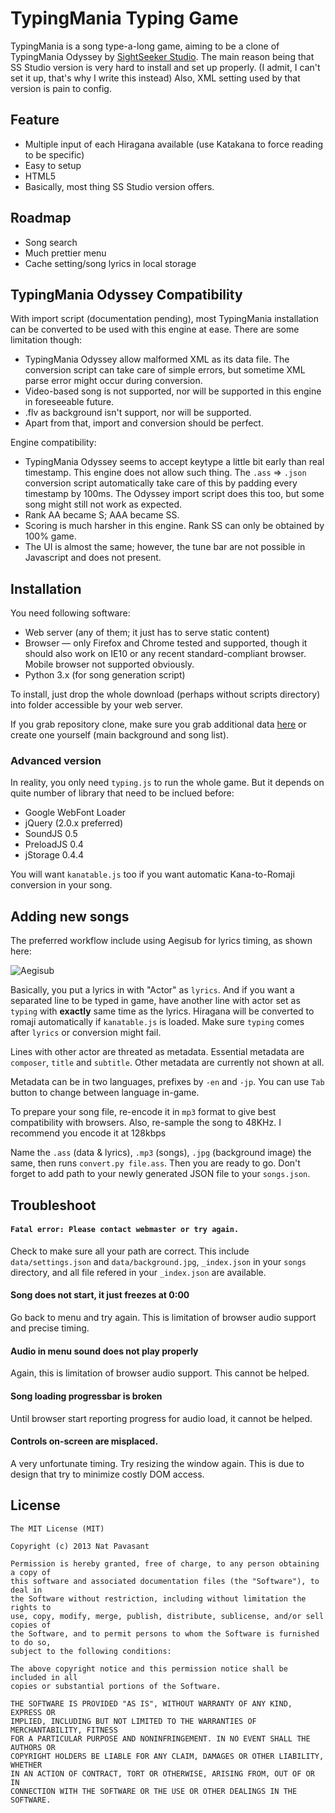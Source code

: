 TypingMania Typing Game
=======================

TypingMania is a song type-a-long game, aiming to be a clone of TypingMania Odyssey
by [SightSeeker Studio](http://www.sightseekerstudio.com/typingmania/). The main reason
being that SS Studio version is very hard to install and set up properly. (I admit, I
can't set it up, that's why I write this instead) Also, XML setting used by that version
is pain to config.

Feature
-------
 - Multiple input of each Hiragana available (use Katakana to force reading to be specific)
 - Easy to setup
 - HTML5
 - Basically, most thing SS Studio version offers.

Roadmap
-------
 - Song search
 - Much prettier menu
 - Cache setting/song lyrics in local storage

TypingMania Odyssey Compatibility
---------------------------------

 With import script (documentation pending), most TypingMania installation can be converted to be used with
 this engine at ease. There are some limitation though:

  - TypingMania Odyssey allow malformed XML as its data file. The conversion script can take care
    of simple errors, but sometime XML parse error might occur during conversion.
  - Video-based song is not supported, nor will be supported in this engine in foreseeable future.
  - .flv as background isn't support, nor will be supported.
  - Apart from that, import and conversion should be perfect.

Engine compatibility:
  - TypingMania Odyssey seems to accept keytype a little bit early than real timestamp. This engine
   	does not allow such thing. The `.ass` => `.json` conversion script automatically take care
   	of this by padding every timestamp by 100ms. The Odyssey import script does this too, but some
   	song might still not work as expected.
  - Rank AA became S; AAA became SS.
  - Scoring is much harsher in this engine. Rank SS can only be obtained by 100% game.
  - The UI is almost the same; however, the tune bar are not possible in Javascript and does not present.

Installation
------------

You need following software:

 - Web server (any of them; it just has to serve static content)
 - Browser — only Firefox and Chrome tested and supported, though it should also work on IE10
   or any recent standard-compliant browser. Mobile browser not supported obviously.
 - Python 3.x (for song generation script)

To install, just drop the whole download (perhaps without scripts directory) into
folder accessible by your web server.

If you grab repository clone, make sure you grab additional data [here](#) or
create one yourself (main background and song list).

### Advanced version

In reality, you only need <code>typing.js</code> to run the whole game. But it depends on
quite number of library that need to be inclued before:

 - Google WebFont Loader
 - jQuery (2.0.x preferred)
 - SoundJS 0.5
 - PreloadJS 0.4
 - jStorage 0.4.4

You will want <code>kanatable.js</code> too if you want automatic Kana-to-Romaji
conversion in your song.

Adding new songs
----------------

The preferred workflow include using Aegisub for lyrics timing, as shown here:

![Aegisub](http://innocenat.github.io/images/typingmania-aegisub.jpg)

Basically, you put a lyrics in with "Actor" as <code>lyrics</code>. And if you want a separated
line to be typed in game, have another line with actor set as <code>typing</code> with **exactly**
same time as the lyrics. Hiragana will be converted to romaji automatically if
<code>kanatable.js</code> is loaded. Make sure <code>typing</code> comes after
<code>lyrics</code> or conversion might fail.

Lines with other actor are threated as metadata. Essential metadata are <code>composer</code>,
<code>title</code> and <code>subtitle</code>. Other metadata are currently not shown at all.

Metadata can be in two languages, prefixes by <code>-en</code> and <code>-jp</code>. You can
use <code>Tab</code> button to change between language in-game.

To prepare your song file, re-encode it in <code>mp3</code> format to give best compatibility
with browsers. Also, re-sample the song to 48KHz. I recommend you encode it at 128kbps

Name the <code>.ass</code> (data & lyrics), <code>.mp3</code> (songs), <code>.jpg</code>
(background image) the same, then runs  <code>convert.py file.ass</code>. Then you are
ready to go. Don't forget to add path to your newly generated JSON file to your
<code>songs.json</code>.

Troubleshoot
------------

#### `Fatal error: Please contact webmaster or try again.`

Check to make sure all your path are correct. This include `data/settings.json` and
`data/background.jpg`, `_index.json` in your `songs` directory, and all file refered
in your `_index.json` are available.

#### Song does not start, it just freezes at 0:00

Go back to menu and try again. This is limitation of browser audio support and precise timing.

#### Audio in menu sound does not play properly

Again, this is limitation of browser audio support. This cannot be helped.

#### Song loading progressbar is broken

Until browser start reporting progress for audio load, it cannot be helped.

#### Controls on-screen are misplaced.

A very unfortunate timing. Try resizing the window again. This is due to
design that try to minimize costly DOM access.

License
-------

	The MIT License (MIT)
	
	Copyright (c) 2013 Nat Pavasant
	
	Permission is hereby granted, free of charge, to any person obtaining a copy of
	this software and associated documentation files (the "Software"), to deal in
	the Software without restriction, including without limitation the rights to
	use, copy, modify, merge, publish, distribute, sublicense, and/or sell copies of
	the Software, and to permit persons to whom the Software is furnished to do so,
	subject to the following conditions:
	
	The above copyright notice and this permission notice shall be included in all
	copies or substantial portions of the Software.
	
	THE SOFTWARE IS PROVIDED "AS IS", WITHOUT WARRANTY OF ANY KIND, EXPRESS OR
	IMPLIED, INCLUDING BUT NOT LIMITED TO THE WARRANTIES OF MERCHANTABILITY, FITNESS
	FOR A PARTICULAR PURPOSE AND NONINFRINGEMENT. IN NO EVENT SHALL THE AUTHORS OR
	COPYRIGHT HOLDERS BE LIABLE FOR ANY CLAIM, DAMAGES OR OTHER LIABILITY, WHETHER
	IN AN ACTION OF CONTRACT, TORT OR OTHERWISE, ARISING FROM, OUT OF OR IN
	CONNECTION WITH THE SOFTWARE OR THE USE OR OTHER DEALINGS IN THE SOFTWARE.


